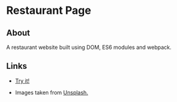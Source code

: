 # Restaurant Page

## About

A restaurant website built using DOM, ES6 modules and webpack.

## Links

- [Try it!](https://datoprak.github.io/restaurant-page/dist/)

- Images taken from [Unsplash.](https://unsplash.com/)
